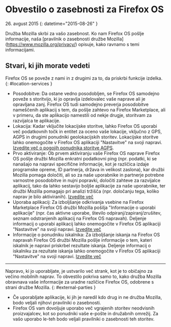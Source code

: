 ﻿# Obvestilo o zasebnosti za Firefox OS 

26\. avgust 2015
{: datetime="2015-08-26" }

Družba Mozilla skrbi za vašo zasebnost. Ko nam Firefox OS pošlje informacije, naša [pravilnik o zasebnosti družbe Mozilla] (https://www.mozilla.org/privacy/) opisuje, kako ravnamo s temi informacijami.

## Stvari, ki jih morate vedeti

Firefox OS se poveže z nami in z drugimi za to,  da priskrbi funkcije izdelka.
{: #location-services }

* Posodobitve: Da ostane vedno posodobljen, se Firefox OS samodejno poveže s storitvijo, ki jo opravlja izdelovalec vaše naprave ali je opravljana zanj. Firefox OS tudi samodejno preverja posodobitve nameščenih aplikacij s tem, da pošlje zahtevo na Firefox Marketplace, ali v primeru, da ste aplikacijo namestili od nekje drugje, storitvam za razvijalca te aplikacije.
* Lokacija: Kadar vključite lokacijske storitve, lahko Firefox OS uporabi več podatkovnih točk in entitet za oceno vaše lokacije, vključno z GPS, AGPS in drugimi ponudniki geolokacijskih storitev. Lokacijske storitve lahko onemogočite v Firefox OS aplikaciji "Nastavitve" na svoji napravi. [Izvedite več o pogojih ponudnika storitve AGPS](https://wiki.mozilla.org/Firefox_OS/AGPS_service_provider_terms).
* Prvo aktiviranje: Ob prvem aktiviranju vaše Firefox OS naprave Firefox OS pošlje družbi Mozilla enkratni podatkovni ping (npr. podatki, ki se nanašajo na napravi specifične informacije, kot je različica izdaje programske opreme, ID partnerja, država in velikost zaslona), kar družbi Mozilla pomaga določiti, ali so za naše uporabnike in partnerje potrebne varnostne posodobitve in nujni popravki, določiti zahteve za razvijalce aplikacij, tako da lahko sestavijo boljše aplikacije za naše uporabnike, ter družbi Mozilla pomagajo pri analizi tržišča (npr. določanju tega, koliko naprav je bilo aktiviranih).  [Izvedite več](https://wiki.mozilla.org/Firefox_OS/Metrics/activationping)
* Uporaba aplikacij: Za izboljšanje odkrivanja vsebine na Firefox Marketplace Firefox OS družbi Mozilla pošilja "Informacije o uporabi aplikacije" (npr. čas aktivne uporabe, število odpiranj/zapiranj/zrušitev, seznam odstranjenih aplikacij na Firefox OS napravah). Deljenje informacij o uporabi aplikacij lahko onemogočite v Firefox OS aplikaciji "Nastavitve" na svoji napravi. [Izvedite več](https://wiki.mozilla.org/FirefoxOS/Metrics/App_Usage)
* Informacije o ponudniku iskalnika: Za izboljšanje iskanja na Firefox OS napravah Firefox OS družbi Mozilla pošlje informacije o tem, kateri iskalnik je napravi priskrbel rezultate iskanja. Deljenje informacij o iskalniku za rezultate iskanja lahko onemogočite v Firefox OS aplikaciji "Nastavitve" na svoji napravi. [Izvedite več](https://wiki.mozilla.org/FirefoxOS/Metrics/App_Usage)

---------------------------------------

Napravo, ki jo uporabljate, je ustvarilo več strank, kot je to običajno za večino mobilnih naprav. To obvestilo pokriva samo to, kako družba Mozilla obravnava vaše informacije za uradne različice Firefox OS, odobrene s strani družbe Mozilla.
{: #external-parties }

* Če uporabljate aplikacije, ki jih je naredil kdo drug in ne družba Mozilla, bodo veljali njihovi pravilniki o zasebnosti. 
* Firefox OS vam dovoljuje uporabo več vgrajenih storitev neodvisnih proizvajalcev, kot so ponudniki vaše e-pošte in družabnih omrežij. Za vašo uporabo le-teh bodo veljali pravilniki o zasebnosti teh storitev.
